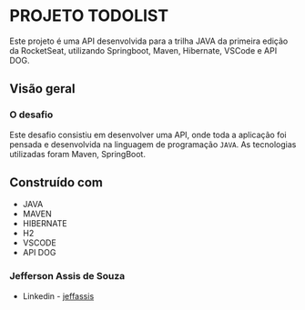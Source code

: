 
# PROJETO TODOLIST

Este projeto é uma API desenvolvida para a trilha JAVA da primeira edição da RocketSeat, utilizando Springboot, Maven, Hibernate, VSCode e API DOG.

## Visão geral

### O desafio

Este desafio consistiu em desenvolver uma API, onde toda a aplicação foi pensada e desenvolvida na linguagem de programação `JAVA`. As tecnologias utilizadas foram Maven, SpringBoot.

## Construído com

- JAVA
- MAVEN
- HIBERNATE
- H2
- VSCODE
- API DOG

### Jefferson Assis de Souza

- Linkedin - [jeffassis](https://www.linkedin.com/in/jefferson-assis-de-souza-bb157297/)
